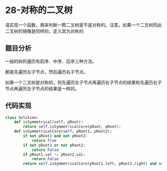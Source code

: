 # 28-对称的二叉树

请实现一个函数，用来判断一颗二叉树是不是对称的。注意，如果一个二叉树同此二叉树的镜像是同样的，定义其为对称的

## 题目分析

一般的树的遍历有前序、中序、后序三种方法。

都是先遍历左子节点，然后遍历右子节点。

如果一个二叉树是对称的，则先遍历左子节点再遍历右子节点的结果和先遍历右子节点再遍历左子节点的结果是一样的。

## 代码实现

```python
class Solution:
    def isSymmetrical(self, pRoot):
        return self.isSymmetricalCore(pRoot, pRoot):
    def isSymmetricalCore(self, pRoot1, pRoot2):
        if not pRoot1 and not pRoot2:
            return True
        if not pRoot1 or not pRoot2:
            return False
        if pRoot1.val != pRoot2.val:
            return False
        return self.isSymmetricalCore(pRoot1.left, pRoot2.right) and self.isSymmetricalCore(pRoot1.right, pRoot2.left)
```



